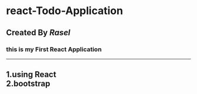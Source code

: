 # react-Todo-Application  
## Created By ***Rasel***
### this is my First React Application
---
1.using React<br>
2.bootstrap 
---
